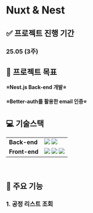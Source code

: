 # Nuxt & Nest 

## ✅ 프로젝트 진행 기간

### 25.05 (3주)

## 📖 프로젝트 목표
**⭐Nest.js Back-end 개발⭐**


**⭐Better-auth를 활용한 email 인증⭐**


## **💻 기술스택**
<table>
<tr>
<td><b>Back-end</b></td>
<td>
<img src="https://img.shields.io/badge/MySQL-8.0-4479A1?style=flat-square&logo=Postgres&logoColor=white"/>
<img src="https://img.shields.io/badge/JPA-6DB23E?style=flat-square&logo=Nest&logoColor=white"/>
</td>
</tr>

<tr>
<td><b>Front-end</b></td>
<td>
<img src="https://img.shields.io/badge/TypeScript-F7DF1E?style=flat-square&logo=typescript&logoColor=black"/>
<img src="https://img.shields.io/badge/React-18.2.0-61DAFB?style=flat-square&logo=Vue&logoColor=white"/>
<img src="https://img.shields.io/badge/React-18.2.0-61DAFB?style=flat-square&logo=Nuxt&logoColor=white"/>
</td>
</tr>


</table>
<br>


## 📱 주요 기능

### 1. 공정 리스트 조회
